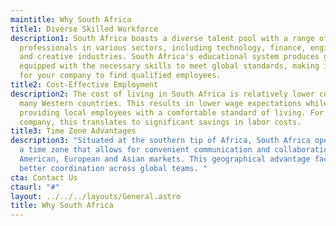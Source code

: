 ```yaml
---
maintitle: Why South Africa
title1: Diverse Skilled Workforce
description1: South Africa boasts a diverse talent pool with a range of skilled
  professionals in various sectors, including technology, finance, engineering,
  and creative industries. South Africa's educational system produces graduates
  equipped with the necessary skills to meet global standards, making it easier
  for your company to find qualified employees.
title2: Cost-Effective Employment
description2: The cost of living in South Africa is relatively lower compared to
  many Western countries. This results in lower wage expectations while still
  providing local employees with a comfortable standard of living. For your
  company, this translates to significant savings in labor costs.
title3: Time Zone Advantages
description3: "Situated at the southern tip of Africa, South Africa operates in
  a time zone that allows for convenient communication and collaboration with
  American, European and Asian markets. This geographical advantage facilitates
  better coordination across global teams. "
cta: Contact Us
ctaurl: "#"
layout: ../../../layouts/General.astro
title: Why South Africa
---
```

